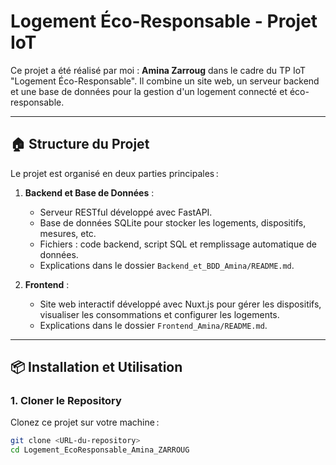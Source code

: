 # Logement Éco-Responsable - Projet IoT

Ce projet a été réalisé par moi : **Amina Zarroug** dans le cadre du TP IoT "Logement Éco-Responsable". Il combine un site web, un serveur backend et une base de données pour la gestion d'un logement connecté et éco-responsable.

---

## 🏠 Structure du Projet

Le projet est organisé en deux parties principales :

1. **Backend et Base de Données** :
   - Serveur RESTful développé avec FastAPI.
   - Base de données SQLite pour stocker les logements, dispositifs, mesures, etc.
   - Fichiers : code backend, script SQL et remplissage automatique de données.
   - Explications dans le dossier `Backend_et_BDD_Amina/README.md`.

2. **Frontend** :
   - Site web interactif développé avec Nuxt.js pour gérer les dispositifs, visualiser les consommations et configurer les logements.
   - Explications dans le dossier `Frontend_Amina/README.md`.

---

## 📦 Installation et Utilisation

### 1. Cloner le Repository

Clonez ce projet sur votre machine :

```bash
git clone <URL-du-repository>
cd Logement_EcoResponsable_Amina_ZARROUG
